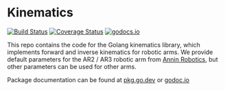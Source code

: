 # Kinematics

[![Build Status](https://github.com/koeng101/kinematics/workflows/run%20tests/badge.svg)](https://github.com/koeng101/kinematics/actions?query=workflow%3A%22run+tests%22)
[![Coverage Status](https://coveralls.io/repos/github/Koeng101/kinematics/badge.svg?branch=main)](https://coveralls.io/github/Koeng101/kinematics?branch=main)
[![godocs.io](http://godocs.io/github.com/koeng101/kinematics?status.svg)](http://godocs.io/github.com/koeng101/kinematics)

This repo contains the code for the Golang kinematics library, which implements forward and inverse kinematics for robotic arms. We provide default parameters for the AR2 / AR3 robotic arm from [Annin Robotics](Anninrobotics.com), but other parameters can be used for other arms. 

Package documentation can be found at [pkg.go.dev](https://pkg.go.dev/github.com/koeng101/kinematics) or [godoc.io](https://godocs.io/github.com/koeng101/kinematics)
